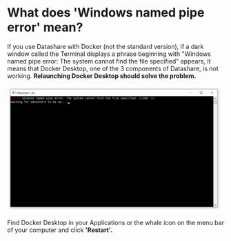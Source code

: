 # What does 'Windows named pipe error' mean?

If you use Datashare with Docker (not the standard version), if a dark window called the Terminal displays a phrase beginning with "Windows named pipe error: The system cannot find the file specified" appears, it means that Docker Desktop, one of the 3 components of Datashare, is not working. **Relaunching Docker Desktop should solve the problem.**

![](<../../../.gitbook/assets/DS 1.15.PNG>)

Find Docker Desktop in your Applications or the whale icon on the menu bar of your computer and click **'Restart'.**
